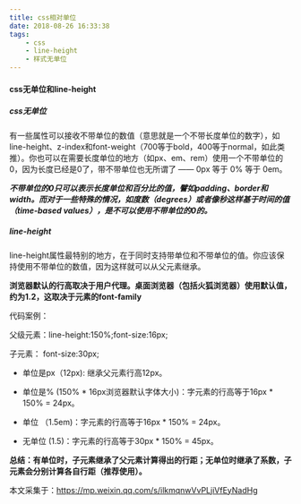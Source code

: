 ```yaml
---
title: css相对单位
date: 2018-08-26 16:33:38
tags:
    - css
    - line-height
    - 样式无单位
---
```


#### css无单位和line-height

##### css无单位
有一些属性可以接收不带单位的数值（意思就是一个不带长度单位的数字），如line-height、z-index和font-weight（700等于bold，400等于normal，如此类推）。你也可以在需要长度单位的地方（如px、em、rem）使用一个不带单位的0，因为长度已经是0了，带不带单位也无所谓了 —— 0px 等于 0% 等于 0em。

***不带单位的0只可以表示长度单位和百分比的值，譬如padding、border和width。而对于一些特殊的情况，如度数（degrees）或者像秒这样基于时间的值（time-based values），是不可以使用不带单位的0的。*** 



##### line-height
line-height属性最特别的地方，在于同时支持带单位和不带单位的值。你应该保持使用不带单位的数值，因为这样就可以从父元素继承。

**浏览器默认的行高取决于用户代理。桌面浏览器（包括火狐浏览器）使用默认值，约为1.2，这取决于元素的font-family** 

代码案例：


父级元素：line-height:150%;font-size:16px;


子元素：  font-size:30px;

* 单位是px（12px): 继承父元素行高12px。

* 单位是% (150% * 16px浏览器默认字体大小)：字元素的行高等于16px * 150% = 24px。

* 单位 （1.5em)：字元素的行高等于16px * 150% = 24px。

* 无单位  (1.5)：字元素的行高等于30px * 150% = 45px。

****总结：有单位时，子元素继承了父元素计算得出的行距；无单位时继承了系数，子元素会分别计算各自行距（推荐使用）。****


本文采集于：https://mp.weixin.qq.com/s/ilkmqnwVvPLjiVfEyNadHg
